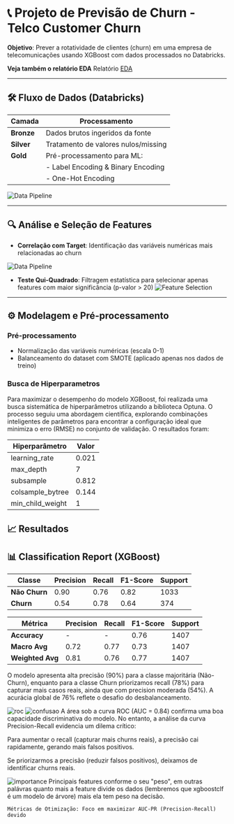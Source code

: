 # 📞 Projeto de Previsão de Churn - Telco Customer Churn

**Objetivo**: Prever a rotatividade de clientes (churn) em uma empresa de telecomunicações usando XGBoost com dados processados no Databricks.

**Veja também o relatório EDA**
Relatório [EDA](https://github.com/Reyso/Churn-Teleco/blob/main/Relatorio.pdf) 

---

## 🛠️ Fluxo de Dados (Databricks)
| Camada       | Processamento                          |
|--------------|----------------------------------------|
| **Bronze**   | Dados brutos ingeridos da fonte        |
| **Silver**   | Tratamento de valores nulos/missing    |
| **Gold**     | Pré-processamento para ML:             |
|              | - Label Encoding & Binary Encoding     |
|              | - One-Hot Encoding                     |

![Data Pipeline](figs_/data_split.png)

---

## 🔍 Análise e Seleção de Features
- **Correlação com Target**: Identificação das variáveis numéricas mais relacionadas ao churn 

![Data Pipeline](figs_/corr_churn.png)

- **Teste Qui-Quadrado**: Filtragem estatística para selecionar apenas features com maior significância (p-valor > 20)
![Feature Selection](figs_/qui2.png)

---

## ⚙️ Modelagem e  Pré-processamento
### Pré-processamento
  - Normalização das variáveis numéricas (escala 0-1)
  - Balanceamento do dataset com SMOTE (aplicado apenas nos dados de treino)

### Busca de Hiperparametros
Para maximizar o desempenho do modelo XGBoost, foi realizada uma busca sistemática de hiperparâmetros utilizando a biblioteca Optuna. O processo seguiu uma abordagem científica, explorando combinações inteligentes de parâmetros para encontrar a configuração ideal que minimiza o erro (RMSE) no conjunto de validação. O resultados foram:

| Hiperparâmetro       | Valor   |
|----------------------|---------|
| learning_rate        | 0.021   |
| max_depth           | 7       |
| subsample           | 0.812   |
| colsample_bytree    | 0.144   |
| min_child_weight    | 1       |


## 📈 Resultados

## 📊 Classification Report (XGBoost)

| Classe | Precision | Recall | F1-Score | Support |
|--------|-----------|--------|----------|---------|
| **Não Churn**  | 0.90      | 0.76   | 0.82     | 1033    |
| **Churn**  | 0.54      | 0.78   | 0.64     | 374     |

| Métrica         | Precision | Recall | F1-Score | Support |
|-----------------|-----------|--------|----------|---------|
| **Accuracy**    | -         | -      | 0.76     | 1407    |
| **Macro Avg**   | 0.72      | 0.77   | 0.73     | 1407    |
| **Weighted Avg**| 0.81      | 0.76   | 0.77     | 1407    |

O modelo apresenta alta precisão (90%) para a classe majoritária (Não-Churn), enquanto para a classe Churn priorizamos recall (78%) para capturar mais casos reais, ainda que com precision moderada (54%). A acurácia global de 76% reflete o desafio do desbalanceamento.


![roc](figs_/xgboost_roc.png)
![confusao](figs_/matriz_confusao.png)
A área sob a curva ROC (AUC = 0.84) confirma uma boa capacidade discriminativa do modelo. No entanto, a análise da curva Precision-Recall evidencia um dilema crítico:

  Para aumentar o recall (capturar mais churns reais), a precisão cai rapidamente, gerando mais falsos positivos.

  Se priorizarmos a precisão (reduzir falsos positivos), deixamos de identificar churns reais.



![importance](figs_/feature_importance_weight.png)
Principais features conforme o seu "peso", em outras palávras quanto mais a feature divide os dados (lembremos que xgboostclf é um modelo de árvore) mais ela tem peso na decisão.


    Métricas de Otimização: Foco em maximizar AUC-PR (Precision-Recall) devido 